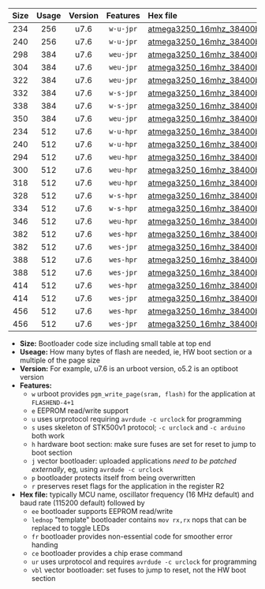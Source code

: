 |Size|Usage|Version|Features|Hex file|
|:-:|:-:|:-:|:-:|:--|
|234|256|u7.6|`w-u-jpr`|[atmega3250_16mhz_38400bps_ur_vbl.hex](https://raw.githubusercontent.com/stefanrueger/urboot/main//atmega3250_16mhz_38400bps_ur_vbl.hex)|
|240|256|u7.6|`w-u-jpr`|[atmega3250_16mhz_38400bps_lednop_ur_vbl.hex](https://raw.githubusercontent.com/stefanrueger/urboot/main//atmega3250_16mhz_38400bps_lednop_ur_vbl.hex)|
|298|384|u7.6|`weu-jpr`|[atmega3250_16mhz_38400bps_ee_ur_vbl.hex](https://raw.githubusercontent.com/stefanrueger/urboot/main//atmega3250_16mhz_38400bps_ee_ur_vbl.hex)|
|304|384|u7.6|`weu-jpr`|[atmega3250_16mhz_38400bps_ee_lednop_ur_vbl.hex](https://raw.githubusercontent.com/stefanrueger/urboot/main//atmega3250_16mhz_38400bps_ee_lednop_ur_vbl.hex)|
|322|384|u7.6|`weu-jpr`|[atmega3250_16mhz_38400bps_ee_lednop_fr_ur_vbl.hex](https://raw.githubusercontent.com/stefanrueger/urboot/main//atmega3250_16mhz_38400bps_ee_lednop_fr_ur_vbl.hex)|
|332|384|u7.6|`w-s-jpr`|[atmega3250_16mhz_38400bps_vbl.hex](https://raw.githubusercontent.com/stefanrueger/urboot/main//atmega3250_16mhz_38400bps_vbl.hex)|
|338|384|u7.6|`w-s-jpr`|[atmega3250_16mhz_38400bps_lednop_vbl.hex](https://raw.githubusercontent.com/stefanrueger/urboot/main//atmega3250_16mhz_38400bps_lednop_vbl.hex)|
|350|384|u7.6|`weu-jpr`|[atmega3250_16mhz_38400bps_ee_lednop_fr_ce_ur_vbl.hex](https://raw.githubusercontent.com/stefanrueger/urboot/main//atmega3250_16mhz_38400bps_ee_lednop_fr_ce_ur_vbl.hex)|
|234|512|u7.6|`w-u-hpr`|[atmega3250_16mhz_38400bps_ur.hex](https://raw.githubusercontent.com/stefanrueger/urboot/main//atmega3250_16mhz_38400bps_ur.hex)|
|240|512|u7.6|`w-u-hpr`|[atmega3250_16mhz_38400bps_lednop_ur.hex](https://raw.githubusercontent.com/stefanrueger/urboot/main//atmega3250_16mhz_38400bps_lednop_ur.hex)|
|294|512|u7.6|`weu-hpr`|[atmega3250_16mhz_38400bps_ee_ur.hex](https://raw.githubusercontent.com/stefanrueger/urboot/main//atmega3250_16mhz_38400bps_ee_ur.hex)|
|300|512|u7.6|`weu-hpr`|[atmega3250_16mhz_38400bps_ee_lednop_ur.hex](https://raw.githubusercontent.com/stefanrueger/urboot/main//atmega3250_16mhz_38400bps_ee_lednop_ur.hex)|
|318|512|u7.6|`weu-hpr`|[atmega3250_16mhz_38400bps_ee_lednop_fr_ur.hex](https://raw.githubusercontent.com/stefanrueger/urboot/main//atmega3250_16mhz_38400bps_ee_lednop_fr_ur.hex)|
|328|512|u7.6|`w-s-hpr`|[atmega3250_16mhz_38400bps.hex](https://raw.githubusercontent.com/stefanrueger/urboot/main//atmega3250_16mhz_38400bps.hex)|
|334|512|u7.6|`w-s-hpr`|[atmega3250_16mhz_38400bps_lednop.hex](https://raw.githubusercontent.com/stefanrueger/urboot/main//atmega3250_16mhz_38400bps_lednop.hex)|
|346|512|u7.6|`weu-hpr`|[atmega3250_16mhz_38400bps_ee_lednop_fr_ce_ur.hex](https://raw.githubusercontent.com/stefanrueger/urboot/main//atmega3250_16mhz_38400bps_ee_lednop_fr_ce_ur.hex)|
|382|512|u7.6|`wes-hpr`|[atmega3250_16mhz_38400bps_ee.hex](https://raw.githubusercontent.com/stefanrueger/urboot/main//atmega3250_16mhz_38400bps_ee.hex)|
|382|512|u7.6|`wes-jpr`|[atmega3250_16mhz_38400bps_ee_vbl.hex](https://raw.githubusercontent.com/stefanrueger/urboot/main//atmega3250_16mhz_38400bps_ee_vbl.hex)|
|388|512|u7.6|`wes-hpr`|[atmega3250_16mhz_38400bps_ee_lednop.hex](https://raw.githubusercontent.com/stefanrueger/urboot/main//atmega3250_16mhz_38400bps_ee_lednop.hex)|
|388|512|u7.6|`wes-jpr`|[atmega3250_16mhz_38400bps_ee_lednop_vbl.hex](https://raw.githubusercontent.com/stefanrueger/urboot/main//atmega3250_16mhz_38400bps_ee_lednop_vbl.hex)|
|414|512|u7.6|`wes-hpr`|[atmega3250_16mhz_38400bps_ee_lednop_fr.hex](https://raw.githubusercontent.com/stefanrueger/urboot/main//atmega3250_16mhz_38400bps_ee_lednop_fr.hex)|
|414|512|u7.6|`wes-jpr`|[atmega3250_16mhz_38400bps_ee_lednop_fr_vbl.hex](https://raw.githubusercontent.com/stefanrueger/urboot/main//atmega3250_16mhz_38400bps_ee_lednop_fr_vbl.hex)|
|456|512|u7.6|`wes-hpr`|[atmega3250_16mhz_38400bps_ee_lednop_fr_ce.hex](https://raw.githubusercontent.com/stefanrueger/urboot/main//atmega3250_16mhz_38400bps_ee_lednop_fr_ce.hex)|
|456|512|u7.6|`wes-jpr`|[atmega3250_16mhz_38400bps_ee_lednop_fr_ce_vbl.hex](https://raw.githubusercontent.com/stefanrueger/urboot/main//atmega3250_16mhz_38400bps_ee_lednop_fr_ce_vbl.hex)|

- **Size:** Bootloader code size including small table at top end
- **Useage:** How many bytes of flash are needed, ie, HW boot section or a multiple of the page size
- **Version:** For example, u7.6 is an urboot version, o5.2 is an optiboot version
- **Features:**
  + `w` urboot provides `pgm_write_page(sram, flash)` for the application at `FLASHEND-4+1`
  + `e` EEPROM read/write support
  + `u` uses urprotocol requiring `avrdude -c urclock` for programming
  + `s` uses skeleton of STK500v1 protocol; `-c urclock` and `-c arduino` both work
  + `h` hardware boot section: make sure fuses are set for reset to jump to boot section
  + `j` vector bootloader: uploaded applications *need to be patched externally*, eg, using `avrdude -c urclock`
  + `p` bootloader protects itself from being overwritten
  + `r` preserves reset flags for the application in the register R2
- **Hex file:** typically MCU name, oscillator frequency (16 MHz default) and baud rate (115200 default) followed by
  + `ee` bootloader supports EEPROM read/write
  + `lednop` "template" bootloader contains `mov rx,rx` nops that can be replaced to toggle LEDs
  + `fr` bootloader provides non-essential code for smoother error handing
  + `ce` bootloader provides a chip erase command
  + `ur` uses urprotocol and requires `avrdude -c urclock` for programming
  + `vbl` vector bootloader: set fuses to jump to reset, not the HW boot section
